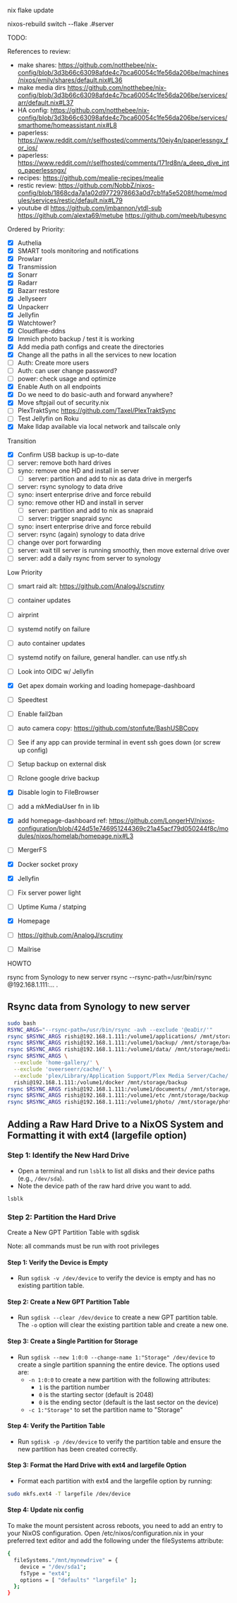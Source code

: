 
nix flake update

nixos-rebuild switch --flake .#server  


TODO:

References to review:
- make shares: https://github.com/notthebee/nix-config/blob/3d3b66c63098afde4c7bca60054c1fe56da206be/machines/nixos/emily/shares/default.nix#L36
- make media dirs https://github.com/notthebee/nix-config/blob/3d3b66c63098afde4c7bca60054c1fe56da206be/services/arr/default.nix#L37
- HA config: https://github.com/notthebee/nix-config/blob/3d3b66c63098afde4c7bca60054c1fe56da206be/services/smarthome/homeassistant.nix#L8
- paperless: https://www.reddit.com/r/selfhosted/comments/10eiy4n/paperlessngx_for_ios/
- paperless: https://www.reddit.com/r/selfhosted/comments/171rd8n/a_deep_dive_into_paperlessngx/
- recipes: https://github.com/mealie-recipes/mealie
- restic review: https://github.com/NobbZ/nixos-config/blob/1868cda7a1a02d9772978663a0d7cb1fa5e5208f/home/modules/services/restic/default.nix#L79
- youtube dl https://github.com/jmbannon/ytdl-sub https://github.com/alexta69/metube https://github.com/meeb/tubesync
 
Ordered by Priority:
- [x] Authelia
- [x] SMART tools monitoring and notifications
- [x] Prowlarr
- [x] Transmission
- [x] Sonarr
- [x] Radarr
- [x] Bazarr restore
- [x] Jellyseerr
- [x] Unpackerr
- [x] Jellyfin
- [x] Watchtower?
- [x] Cloudflare-ddns
- [x] Immich photo backup / test it is working
- [x] Add media path configs and create the directories
- [x] Change all the paths in all the services to new location
- [ ] Auth: Create more users
- [ ] Auth: can user change password?
- [ ] power: check usage and optimize
- [x] Enable Auth on all endpoints
- [x] Do we need to do basic-auth and forward anywhere?
- [x] Move sftpjail out of security.nix
- [ ] PlexTraktSync
    https://github.com/Taxel/PlexTraktSync
- [ ] Test Jellyfin on Roku
- [x] Make lldap available via local network and tailscale only

Transition
- [x] Confirm USB backup is up-to-date
- [ ] server: remove both hard drives
- [ ] syno: remove one HD and install in server
  - [ ] server: partition and add to nix as data drive in mergerfs
- [ ] server: rsync synology to data drive
- [ ] syno: insert enterprise drive and force rebuild
- [ ] syno: remove other HD and install in server
  - [ ] server: partition and add to nix as snapraid
  - [ ] server: trigger snapraid sync
- [ ] syno: insert enterprise drive and force rebuild
- [ ] server: rsync (again) synology to data drive
- [ ] change over port forwarding
- [ ] server: wait till server is running smoothly, then move external drive over
- [ ] server: add a daily rsync from server to synology

Low Priority
- [ ] smart raid alt: https://github.com/AnalogJ/scrutiny
- [ ] container updates
- [ ] airprint
- [ ] systemd notify on failure
- [ ] auto container updates
- [ ] systemd notify on failure, general handler. can use ntfy.sh
- [ ] Look into OIDC w/ Jellyfin
- [X] Get apex domain working and loading homepage-dashboard
- [ ] Speedtest
- [ ] Enable fail2ban
- [ ] auto camera copy: https://github.com/stonfute/BashUSBCopy
- [ ] See if any app can provide terminal in event ssh goes down (or screw up config)
- [ ] Setup backup on external disk
- [ ] Rclone google drive backup
- [x] Disable login to FileBrowser
- [ ] add a mkMediaUser fn in lib
- [x] add homepage-dashboard
    ref: https://github.com/LongerHV/nixos-configuration/blob/424d51e746951244369c21a45acf79d050244f8c/modules/nixos/homelab/homepage.nix#L3
- [ ] MergerFS
- [x] Docker socket proxy
- [x] Jellyfin
- [ ] Fix server power light
- [ ] Uptime Kuma / statping
- [x] Homepage
- [ ] https://github.com/AnalogJ/scrutiny

- [ ] Mailrise


HOWTO

rsync from Synology to new server
rsync --rsync-path=/usr/bin/rsync @192.168.1.111:... .

## Rsync data from Synology to new server

```bash
sudo bash
RSYNC_ARGS="--rsync-path=/usr/bin/rsync -avh --exclude '@eaDir/'"
rsync $RSYNC_ARGS rishi@192.168.1.111:/volume1/applications/ /mnt/storage/applications
rsync $RSYNC_ARGS rishi@192.168.1.111:/volume1/backup/ /mnt/storage/backup
rsync $RSYNC_ARGS rishi@192.168.1.111:/volume1/data/ /mnt/storage/media
rsync $RSYNC_ARGS \
  --exclude 'home-gallery/' \
  --exclude 'oveerseerr/cache/' \
  --exclude 'plex/Library/Application Support/Plex Media Server/Cache/' \
  rishi@192.168.1.111:/volume1/docker /mnt/storage/backup
rsync $RSYNC_ARGS rishi@192.168.1.111:/volume1/documents/ /mnt/storage/documents
rsync $RSYNC_ARGS rishi@192.168.1.111:/volume1/etc /mnt/storage/backup
rsync $RSYNC_ARGS rishi@192.168.1.111:/volume1/photo/ /mnt/storage/photos
```


## Adding a Raw Hard Drive to a NixOS System and Formatting it with ext4 (largefile option)

### Step 1: Identify the New Hard Drive
 * Open a terminal and run `lsblk` to list all disks and their device paths (e.g., `/dev/sda`).
 * Note the device path of the raw hard drive you want to add.

```bash
lsblk
```
### Step 2: Partition the Hard Drive

Create a New GPT Partition Table with sgdisk

Note: all commands must be run with root privileges 

#### Step 1: Verify the Device is Empty
* Run `sgdisk -v /dev/device` to verify the device is empty and has no existing partition table.

#### Step 2: Create a New GPT Partition Table
* Run `sgdisk --clear /dev/device` to create a new GPT partition table. The `-o` option will clear the existing partition table and create a new one.

#### Step 3: Create a Single Partition for Storage
* Run `sgdisk --new 1:0:0 --change-name 1:"Storage" /dev/device` to create a single partition spanning the entire device. The options used are:
	+ `-n 1:0:0` to create a new partition with the following attributes:
		- `1` is the partition number
		- `0` is the starting sector (default is 2048)
		- `0` is the ending sector (default is the last sector on the device)
	+ `-c 1:"Storage"` to set the partition name to "Storage"

#### Step 4: Verify the Partition Table
* Run `sgdisk -p /dev/device` to verify the partition table and ensure the new partition has been created correctly.

#### Step 3: Format the Hard Drive with ext4 and largefile Option
* Format each partition with ext4 and the largefile option by running:
```bash
sudo mkfs.ext4 -T largefile /dev/device
```

#### Step 4: Update nix config
To make the mount persistent across reboots, you need to add an entry to your NixOS configuration. Open /etc/nixos/configuration.nix in your preferred text editor and add the following under the fileSystems attribute:

```bash
{
  fileSystems."/mnt/mynewdrive" = {
    device = "/dev/sda1";
    fsType = "ext4";
    options = [ "defaults" "largefile" ];
  };
}
```
